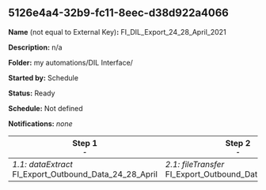 ## 5126e4a4-32b9-fc11-8eec-d38d922a4066

**Name** (not equal to External Key)**:** FI_DIL_Export_24_28_April_2021

**Description:** n/a

**Folder:** my automations/DIL Interface/

**Started by:** Schedule

**Status:** Ready

**Schedule:** Not defined

**Notifications:** _none_


| Step 1<br>_<small>-</small>_ | Step 2<br>_<small>-</small>_ |
| --- | --- |
| _1.1: dataExtract_<br>FI_Export_Outbound_Data_24_28_April | _2.1: fileTransfer_<br>FI_Export_Outbound_Data_24_28_April |
